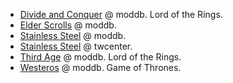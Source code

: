 - [Divide and Conquer](https://www.moddb.com/mods/divide-and-conquer) @ moddb. Lord of the Rings.
- [Elder Scrolls](https://www.moddb.com/mods/the-elder-scrolls-total-war) @ moddb.
- [Stainless Steel](https://www.moddb.com/mods/stainless-steel) @ moddb.
- [Stainless Steel](https://wiki.twcenter.net/index.php?title=Stainless_Steel) @ twcenter.
- [Third Age](https://www.moddb.com/mods/third-age-total-war) @ moddb. Lord of the Rings.
- [Westeros](https://www.moddb.com/mods/westeros-total-war) @ moddb. Game of Thrones.
